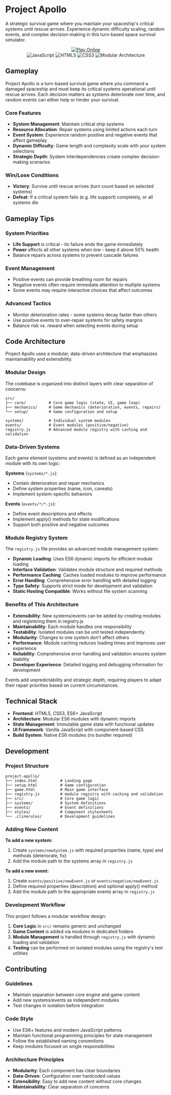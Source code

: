 # Project Apollo

A strategic survival game where you maintain your spaceship's critical systems until rescue arrives. Experience dynamic difficulty scaling, random events, and complex decision-making in this turn-based space survival simulator.

<p align="center">
  <a href="https://x01jin.github.io/project-apollo/">
    <img src="https://img.shields.io/badge/🚀%20Play%20Online-blue?style=for-the-badge" alt="Play Online" />
  </a>
  <br>
  <img src="https://img.shields.io/badge/JavaScript-ES6+-yellow" alt="JavaScript" />
  <img src="https://img.shields.io/badge/HTML5-Modern-orange" alt="HTML5" />
  <img src="https://img.shields.io/badge/CSS3-Modular-blue" alt="CSS3" />
  <img src="https://img.shields.io/badge/Architecture-Modular-green" alt="Modular Architecture" />
</p>

## Gameplay

Project Apollo is a turn-based survival game where you command a damaged spaceship and must keep its critical systems operational until rescue arrives. Each decision matters as systems deteriorate over time, and random events can either help or hinder your survival.

### Core Features

- **System Management**: Maintain critical ship systems
- **Resource Allocation**: Repair systems using limited actions each turn
- **Event System**: Experience random positive and negative events that affect gameplay
- **Dynamic Difficulty**: Game length and complexity scale with your system selections
- **Strategic Depth**: System interdependencies create complex decision-making scenarios

### Win/Lose Conditions

- **Victory**: Survive until rescue arrives (turn count based on selected systems)
- **Defeat**: If a critical system fails (e.g. life support) completely, or all systems die

## Gameplay Tips

### System Priorities

- **Life Support** is critical - its failure ends the game immediately
- **Power** affects all other systems when low - keep it above 50% health
- Balance repairs across systems to prevent cascade failures

### Event Management

- Positive events can provide breathing room for repairs
- Negative events often require immediate attention to multiple systems
- Some events may require interactive choices that affect outcomes

### Advanced Tactics

- Monitor deterioration rates - some systems decay faster than others
- Use positive events to over-repair systems for safety margins
- Balance risk vs. reward when selecting events during setup

## Code Architecture

Project Apollo uses a modular, data-driven architecture that emphasizes maintainability and extensibility.

### Modular Design

The codebase is organized into distinct layers with clear separation of concerns:

```Directory Structure
src/
├── core/          # Core game logic (state, UI, game loop)
├── mechanics/     # Game mechanics (deterioration, events, repairs)
└── setup/         # Game configuration and setup

systems/           # Individual system modules
events/            # Event modules (positive/negative)
registry.js        # Advanced module registry with caching and validation
```

### Data-Driven Systems

Each game element (systems and events) is defined as an independent module with its own logic:

**Systems** (`systems/*.js`):

- Contain deterioration and repair mechanics
- Define system properties (name, icon, caveats)
- Implement system-specific behaviors

**Events** (`events/*/*.js`):

- Define event descriptions and effects
- Implement apply() methods for state modifications
- Support both positive and negative outcomes

### Module Registry System

The `registry.js` file provides an advanced module management system:

- **Dynamic Loading**: Uses ES6 dynamic imports for efficient module loading
- **Interface Validation**: Validates module structure and required methods
- **Performance Caching**: Caches loaded modules to improve performance
- **Error Handling**: Comprehensive error handling with detailed logging
- **Type Safety**: Supports strict mode for development and validation
- **Static Hosting Compatible**: Works without file system scanning
  
### Benefits of This Architecture

- **Extensibility**: New systems/events can be added by creating modules and registering them in registry.js
- **Maintainability**: Each module handles one responsibility
- **Testability**: Isolated modules can be unit tested independently
- **Modularity**: Changes to one system don't affect others
- **Performance**: Module caching reduces loading times and improves user experience
- **Reliability**: Comprehensive error handling and validation ensures system stability
- **Developer Experience**: Detailed logging and debugging information for development

Events add unpredictability and strategic depth, requiring players to adapt their repair priorities based on current circumstances.

## Technical Stack

- **Frontend**: HTML5, CSS3, ES6+ JavaScript
- **Architecture**: Modular ES6 modules with dynamic imports
- **State Management**: Immutable game state with functional updates
- **UI Framework**: Vanilla JavaScript with component-based CSS
- **Build System**: Native ES6 modules (no bundler required)

## Development

### Project Structure

```Structure
project-apollo/
├── index.html          # Landing page
├── setup.html          # Game configuration
├── game.html           # Main game interface
├── registry.js         # module registry with caching and validation
├── src/                # Core game logic
├── systems/            # System definitions
├── events/             # Event definitions
├── styles/             # Component stylesheets
└── .clinerules/        # Development guidelines
```

### Adding New Content

**To add a new system:**

1. Create `systems/newSystem.js` with required properties (name, type) and methods (deteriorate, fix)
2. Add the module path to the systems array in `registry.js`

**To add a new event:**

1. Create `events/positive/newEvent.js` or `events/negative/newEvent.js`
2. Define required properties (description) and optional apply() method
3. Add the module path to the appropriate events array in `registry.js`

### Development Workflow

This project follows a modular workflow design:

1. **Core Logic** in `src/` remains generic and unchanged
2. **Game Content** is added via modules in dedicated folders
3. **Module Management** is handled through `registry.js` with dynamic loading and validation
4. **Testing** can be performed on isolated modules using the registry's test utilities

## Contributing

### Guidelines

- Maintain separation between core engine and game content
- Add new systems/events as independent modules
- Test changes in isolation before integration

### Code Style

- Use ES6+ features and modern JavaScript patterns
- Maintain functional programming principles for state management
- Follow the established naming conventions
- Keep modules focused on single responsibilities

### Architecture Principles

- **Modularity**: Each component has clear boundaries
- **Data-Driven**: Configuration over hardcoded values
- **Extensibility**: Easy to add new content without core changes
- **Maintainability**: Clear separation of concerns
